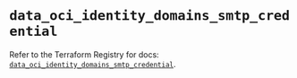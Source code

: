 # `data_oci_identity_domains_smtp_credential`

Refer to the Terraform Registry for docs: [`data_oci_identity_domains_smtp_credential`](https://registry.terraform.io/providers/oracle/oci/7.19.0/docs/data-sources/identity_domains_smtp_credential).
